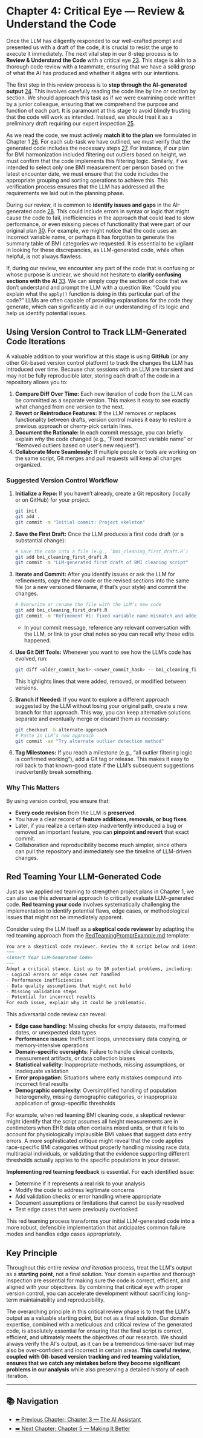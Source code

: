 # Chapter 4: Critical Eye — Review & Understand the Code

Once the LLM has diligently responded to our well-crafted prompt and presented us with a draft of the code, it is crucial to resist the urge to execute it immediately. The next vital step in our 8-step process is to **Review & Understand the Code** with a critical eye [23](../docs/References.md#ref23). This stage is akin to a thorough code review with a teammate, ensuring that we have a solid grasp of what the AI has produced and whether it aligns with our intentions.

The first step in this review process is to **step through the AI-generated output** [24](../docs/References.md#ref24). This involves carefully reading the code line by line or section by section. We should approach this task as if we were examining code written by a junior colleague, ensuring that we comprehend the purpose and function of each part. It is paramount at this stage to avoid blindly trusting that the code will work as intended. Instead, we should treat it as a preliminary draft requiring our expert inspection [25](../docs/References.md#ref25).

As we read the code, we must actively **match it to the plan** we formulated in Chapter 1 [26](../docs/References.md#ref26). For each sub-task we have outlined, we must verify that the generated code includes the necessary steps [27](../docs/References.md#ref27). For instance, if our plan for BMI harmonization included filtering out outliers based on height, we must confirm that the code implements this filtering logic. Similarly, if we intended to select only one BMI measurement per person based on the latest encounter date, we must ensure that the code includes the appropriate grouping and sorting operations to achieve this. This verification process ensures that the LLM has addressed all the requirements we laid out in the planning phase.

During our review, it is common to **identify issues and gaps** in the AI-generated code [28](../docs/References.md#ref28). This could include errors in syntax or logic that might cause the code to fail, inefficiencies in the approach that could lead to slow performance, or even missing pieces of functionality that were part of our original plan [30](../docs/References.md#ref30). For example, we might notice that the code uses an incorrect variable name, or perhaps it has forgotten to generate the summary table of BMI categories we requested. It is essential to be vigilant in looking for these discrepancies, as LLM-generated code, while often helpful, is not always flawless.

If, during our review, we encounter any part of the code that is confusing or whose purpose is unclear, we should not hesitate to **clarify confusing sections with the AI** [33](../docs/References.md#ref33). We can simply copy the section of code that we don’t understand and prompt the LLM with a question like: “Could you explain what the `apply()` function is doing in this particular part of the code?” LLMs are often capable of providing explanations for the code they generate, which can significantly aid in our understanding of its logic and help us identify potential issues.

## Using Version Control to Track LLM-Generated Code Iterations

A valuable addition to your workflow at this stage is using **GitHub** (or any other Git-based version control platform) to track the changes the LLM has introduced over time. Because chat sessions with an LLM are transient and may not be fully reproducible later, storing each draft of the code in a repository allows you to:

1. **Compare Diff Over Time:** Each new iteration of code from the LLM can be committed as a separate version. This makes it easy to see exactly what changed from one version to the next.
2. **Revert or Reintroduce Features:** If the LLM removes or replaces functionality between drafts, version control makes it easy to restore a previous approach or cherry-pick certain lines.
3. **Document the Rationale:** In each commit message, you can briefly explain *why* the code changed (e.g., “Fixed incorrect variable name” or “Removed outliers based on user’s new request”).
4. **Collaborate More Seamlessly:** If multiple people or tools are working on the same script, Git merges and pull requests will keep all changes organized.

### Suggested Version Control Workflow

1. **Initialize a Repo:** If you haven’t already, create a Git repository (locally or on GitHub) for your project.  
   ```bash
   git init
   git add .
   git commit -m "Initial commit: Project skeleton"
   ```

2. **Save the First Draft:** Once the LLM produces a first code draft (or a substantial change):
   ```bash
   # Save the code into a file (e.g., `bmi_cleaning_first_draft.R`)
   git add bmi_cleaning_first_draft.R
   git commit -m "LLM-generated first draft of BMI cleaning script"
   ```

3. **Iterate and Commit:** After you identify issues or ask the LLM for refinements, copy the new code or the revised sections into the same file (or a new versioned filename, if that’s your style) and commit the changes.  
   ```bash
   # Overwrite or rename the file with the LLM’s new code
   git add bmi_cleaning_first_draft.R
   git commit -m "Refinement #1: fixed variable name mismatch and added summary table"
   ```
   - In your commit message, reference any relevant conversation with the LLM, or link to your chat notes so you can recall *why* these edits happened.

4. **Use Git Diff Tools:** Whenever you want to see how the LLM’s code has evolved, run:
   ```bash
   git diff <older_commit_hash> <newer_commit_hash> -- bmi_cleaning_first_draft.R
   ```
   This highlights lines that were added, removed, or modified between versions.

5. **Branch if Needed:** If you want to explore a different approach suggested by the LLM without losing your original path, create a new branch for that approach. This way, you can keep alternative solutions separate and eventually merge or discard them as necessary:
   ```bash
   git checkout -b alternate-approach
   # Paste in LLM’s new approach
   git commit -am "Try alternate outlier detection method"
   ```

6. **Tag Milestones:** If you reach a milestone (e.g., “all outlier filtering logic is confirmed working”), add a Git tag or release. This makes it easy to roll back to that known-good state if the LLM’s subsequent suggestions inadvertently break something.

### Why This Matters

By using version control, you ensure that:

- **Every code revision** from the LLM is **preserved**.  
- You have a clear record of **feature additions, removals, or bug fixes**.  
- Later, if you realize a certain step inadvertently introduced a bug or removed an important feature, you can **pinpoint and revert** that exact commit.  
- Collaboration and reproducibility become much simpler, since others can pull the repository and immediately see the timeline of LLM-driven changes.

## Red Teaming Your LLM-Generated Code

Just as we applied red teaming to strengthen project plans in Chapter 1, we can also use this adversarial approach to critically evaluate LLM-generated code. **Red teaming your code** involves systematically challenging the implementation to identify potential flaws, edge cases, or methodological issues that might not be immediately apparent.

Consider using the LLM itself as a **skeptical code reviewer** by adapting the red teaming approach from the [RedTeamingPromptExample.md](../docs/templates/RedTeamingPromptExample.md) template:

```markdown
You are a skeptical code reviewer. Review the R script below and identify potential issues:
~~~
<Insert Your LLM-Generated Code>
~~~
Adopt a critical stance. List up to 10 potential problems, including:
- Logical errors or edge cases not handled
- Performance inefficiencies
- Data quality assumptions that might not hold
- Missing validation steps
- Potential for incorrect results
For each issue, explain why it could be problematic.
```

This adversarial code review can reveal:

- **Edge case handling**: Missing checks for empty datasets, malformed dates, or unexpected data types
- **Performance issues**: Inefficient loops, unnecessary data copying, or memory-intensive operations
- **Domain-specific oversights**: Failure to handle clinical contexts, measurement artifacts, or data collection biases
- **Statistical validity**: Inappropriate methods, missing assumptions, or inadequate validation
- **Error propagation**: Situations where early mistakes compound into incorrect final results
- **Demographic complexity**: Oversimplified handling of population heterogeneity, missing demographic categories, or inappropriate application of group-specific thresholds

For example, when red teaming BMI cleaning code, a skeptical reviewer might identify that the script assumes all height measurements are in centimeters when EHR data often contains mixed units, or that it fails to account for physiologically implausible BMI values that suggest data entry errors. A more sophisticated critique might reveal that the code applies race-specific BMI categories without properly handling missing race data, multiracial individuals, or validating that the evidence supporting different thresholds actually applies to the specific populations in your dataset.

**Implementing red teaming feedback** is essential. For each identified issue:
- Determine if it represents a real risk to your analysis
- Modify the code to address legitimate concerns
- Add validation checks or error handling where appropriate
- Document assumptions or limitations that cannot be easily resolved
- Test edge cases that were previously overlooked

This red teaming process transforms your initial LLM-generated code into a more robust, defensible implementation that anticipates common failure modes and handles edge cases appropriately.

## Key Principle

Throughout this entire *review and iteration* process, treat the LLM's output as a **starting point**, not a final solution. Your domain expertise and thorough inspection are essential for making sure the code is correct, efficient, and aligned with your objectives. By combining that critical eye with proper version control, you can accelerate development without sacrificing long-term maintainability and reproducibility.

The overarching principle in this critical review phase is to treat the LLM's output as a valuable starting point, but not as a final solution. Our domain expertise, combined with a meticulous and critical review of the generated code, is absolutely essential for ensuring that the final script is correct, efficient, and ultimately meets the objectives of our research. We should always verify the AI's output, as it can be a tremendous time-saver but may also be over-confident and incorrect in certain areas. **This careful review, coupled with Git-based version tracking and red teaming validation, ensures that we catch any mistakes before they become significant problems in our analysis** while also preserving a detailed history of each iteration.

---

## 📚 Navigation

- [⬅️ Previous Chapter: Chapter 3 — The AI Assistant](Chapter03_TheAIAssistant.md)
- [➡️ Next Chapter: Chapter 5 — Making It Better](Chapter05_MakingItBetter.md)
